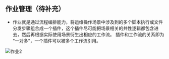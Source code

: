 ## 作业管理（待补充）

- 作业就是通过流程编排能力，将运维操作场景中涉及到的多个脚本执行或文件分发步骤组合成一个插件，这个插件尽可能把场景相关的共性逻辑都包含进去，然后再根据实际使用场景衍生出相应的工作流。
  插件和工作流的关系即为 "一对多"，一个插件可以被多个工作流引用。

![作业2](https://github.com/user-attachments/assets/6cd62378-69ef-45ac-aec3-62d69b9393c6)
